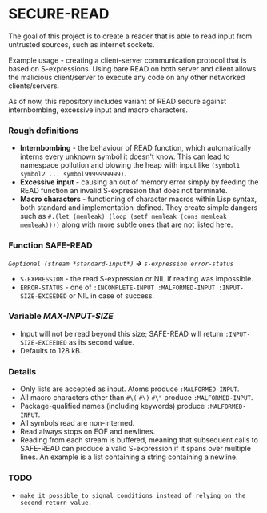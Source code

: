 # SECURE-READ
The goal of this project is to create a reader that is able to read input from untrusted sources, such as internet sockets.

Example usage - creating a client-server communication protocol that is based on S-expressions. Using bare READ on both server and client allows the malicious client/server to execute any code on any other networked clients/servers.

As of now, this repository includes variant of READ secure against internbombing, excessive input and macro characters.

### Rough definitions
* **Internbombing** - the behaviour of READ function, which automatically interns every unknown symbol it doesn't know. This can lead to namespace pollution and blowing the heap with input like `(symbol1 symbol2 ... symbol9999999999)`.
* **Excessive input** - causing an out of memory error simply by feeding the READ function an invalid S-expression that does not terminate.
* **Macro characters** - functioning of character macros within Lisp syntax, both standard and implementation-defined. They create simple dangers such as `#.(let (memleak) (loop (setf memleak (cons memleak memleak))))` along with more subtle ones that are not listed here.

### Function SAFE-READ
_`&optional (stream *standard-input*)` **→** `s-expression error-status`_
  * `S-EXPRESSION` - the read S-expression or NIL if reading was impossible.
  * `ERROR-STATUS` - one of `:INCOMPLETE-INPUT :MALFORMED-INPUT :INPUT-SIZE-EXCEEDED` or NIL in case of success.

### Variable *MAX-INPUT-SIZE*
  * Input will not be read beyond this size; SAFE-READ will return `:INPUT-SIZE-EXCEEDED` as its second value.
  * Defaults to 128 kB.

### Details
  * Only lists are accepted as input. Atoms produce `:MALFORMED-INPUT`.
  * All macro characters other than `#\(` `#\)` `#\"` produce `:MALFORMED-INPUT`.
  * Package-qualified names (including keywords) produce `:MALFORMED-INPUT`.
  * All symbols read are non-interned.
  * Read always stops on EOF and newlines.
  * Reading from each stream is buffered, meaning that subsequent calls to SAFE-READ can produce a valid S-expression if it spans over multiple lines. An example is a list containing a string containing a newline.

### TODO
  * `make it possible to signal conditions instead of relying on the second return value.`
